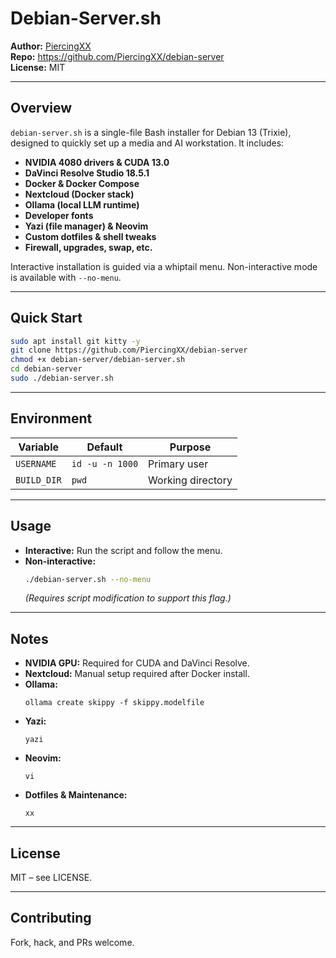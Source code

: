 # Debian-Server.sh

**Author:** [PiercingXX](https://github.com/PiercingXX)  
**Repo:** <https://github.com/PiercingXX/debian-server>  
**License:** MIT

---

## Overview

`debian-server.sh` is a single-file Bash installer for Debian 13 (Trixie), designed to quickly set up a media and AI workstation. It includes:

- **NVIDIA 4080 drivers & CUDA 13.0**
- **DaVinci Resolve Studio 18.5.1**
- **Docker & Docker Compose**
- **Nextcloud (Docker stack)**
- **Ollama (local LLM runtime)**
- **Developer fonts**
- **Yazi (file manager) & Neovim**
- **Custom dotfiles & shell tweaks**
- **Firewall, upgrades, swap, etc.**

Interactive installation is guided via a whiptail menu. Non-interactive mode is available with `--no-menu`.

---

## Quick Start

```bash
sudo apt install git kitty -y
git clone https://github.com/PiercingXX/debian-server
chmod +x debian-server/debian-server.sh
cd debian-server
sudo ./debian-server.sh
```

---

## Environment

| Variable    | Default                | Purpose                |
|-------------|------------------------|------------------------|
| `USERNAME`  | `id -u -n 1000`        | Primary user           |
| `BUILD_DIR` | `pwd`                  | Working directory      |

---

## Usage

- **Interactive:** Run the script and follow the menu.
- **Non-interactive:**  
  ```bash
  ./debian-server.sh --no-menu
  ```
  *(Requires script modification to support this flag.)*

---

## Notes

- **NVIDIA GPU:** Required for CUDA and DaVinci Resolve.
- **Nextcloud:** Manual setup required after Docker install.
- **Ollama:**  
  ```
  ollama create skippy -f skippy.modelfile
  ```
- **Yazi:**  
  ```
  yazi
  ```
- **Neovim:**  
  ```
  vi
  ```
- **Dotfiles & Maintenance:**  
  ```
  xx
  ```

---

## License

MIT – see LICENSE.

---

## Contributing

Fork, hack, and PRs welcome.